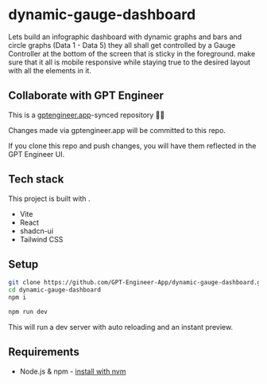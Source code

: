 # dynamic-gauge-dashboard

Lets build an infographic dashboard with dynamic graphs and bars and circle graphs (Data 1 - Data 5) they all shall get controlled by a Gauge Controller at the bottom of the screen that is sticky in the foreground. make sure that it all is mobile responsive while staying true to the desired layout with all the elements in it. 

## Collaborate with GPT Engineer

This is a [gptengineer.app](https://gptengineer.app)-synced repository 🌟🤖

Changes made via gptengineer.app will be committed to this repo.

If you clone this repo and push changes, you will have them reflected in the GPT Engineer UI.

## Tech stack

This project is built with .

- Vite
- React
- shadcn-ui
- Tailwind CSS

## Setup

```sh
git clone https://github.com/GPT-Engineer-App/dynamic-gauge-dashboard.git
cd dynamic-gauge-dashboard
npm i
```

```sh
npm run dev
```

This will run a dev server with auto reloading and an instant preview.

## Requirements

- Node.js & npm - [install with nvm](https://github.com/nvm-sh/nvm#installing-and-updating)

